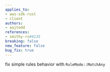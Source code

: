 ```yaml
---
applies_to:
- aws-sdk-rust
- client
authors:
- aajtodd
references:
- smithy-rs#4135
breaking: false
new_feature: false
bug_fix: true
---
```

fix simple rules behavior with `RuleMode::MatchAny`
